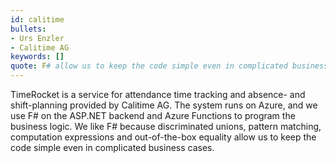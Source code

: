 ```yaml
---
id: calitime
bullets:
- Urs Enzler
- Calitime AG
keywords: []
quote: F# allow us to keep the code simple even in complicated business cases.
---
```

TimeRocket is a service for attendance time tracking and absence- and shift-planning provided by Calitime AG.
The system runs on Azure, and we use F# on the ASP.NET backend and Azure Functions to program the business logic. 
We like F# because discriminated unions, pattern matching, computation expressions and out-of-the-box equality allow us to keep the code simple even in complicated business cases.

    